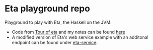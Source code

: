 # Eta playground repo

Playground to play with Eta, the Haskell on the JVM.

- Code from [Tour of eta](https://tour.eta-lang.org/) and my notes can be found [here](tour)
- A modified version of Eta's web service example with an additonal endpoint can be found under [eta-service](eta-service).
